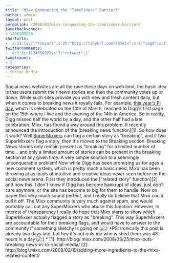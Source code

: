 ```yaml
---
title: 'Mixx Conquering the "Timeliness" Barrier!'
author: admin
layout: post
permalink: /2008/03/mixx-conquering-the-timeliness-barrier/
tweetbackscheck:
- 1236109289
shorturls:
- 'a:11:{s:7:"tinyurl";s:25:"http://tinyurl.com/767otv";s:4:"isgd";s:17:"http://is.gd/fiX3";s:5:"bitly";s:18:"http://bit.ly/mbxk";s:5:"snipr";s:22:"http://snipr.com/9sg8k";s:5:"snurl";s:22:"http://snurl.com/9sg8k";s:7:"snipurl";s:24:"http://snipurl.com/9sg8k";s:4:"trim";s:17:"http://tr.im/49lr";s:5:"adjix";s:207:"(10 Jan 2008 temporary restriction: API requires valid partnerID or partnerEmail key in request. Contact us if this affects you.) Invalid Adjix request. API documentation @ http://web.adjix.com/AdjixAPI.html";s:4:"advu";s:203:"(10 Jan 2008 temporary restriction: API requires valid partnerID or partnerEmail key in request. Contact us if this affects you.) Invalid Adjix request. API documentation @ http://web.ad.vu/AdjixAPI.html";s:4:"zima";s:19:"http://zi.ma/51c1aa";s:9:"permalink";s:69:"http://hehe2.net/social-media/mixx-conquering-the-timeliness-barrier/";}'
twittercomments:
- 'a:1:{i:1124556922;s:7:"retweet";}'
tweetcount:
- 1
categories:
- Social Media
---
```

Social news websites are all the rave these days on web land, the basic idea is that users submit their news stories and then the community votes up or down. While such sites provide you with new and fresh content daily, but when it comes to breaking news it royally fails. For example, [this year's Pi day](http://digg.com/general_sciences/Happy_Pi_Day_10), which is celebrated on the 14th of March, reached to Digg's first page on the 15th where I live and the evening of the 14th in America. So in reality, Digg missed half the world by a day, and the other half had a late celebration.
Mixx, has found a way around this problem. It recently announced the introduction of the \[breaking news function\]\[1\]. So how does it work? Well [SuperMixxers](http://blog/.mixx.com/2008/02/19/adding-more-ingredients-to-the-mixx-related-content/) can flag a certain story as "breaking", and if two SuperMixxers flag a story, then it's moved to the Breaking section. Breaking News stories only remain present as "breaking" for a limited number of time... and only a limited amount of stories can be present in the breaking section at any given time. A very simple solution to a seemingly unconquerable problem!
Now while Digg has been promising us for ages a new comment system, which is pretty much a basic need, Mixx has been throwing at as loads of intuitive and creative ideas never seen before on the social news arena. First they introduced the \["related story" function\]\[2\] and now this. I don't know if Digg has become bankrupt of ideas, just don't care anymore, or the site has become to big for them to handle.
Now on paper this very much sound perfect, and I really do believe that Mixx could pull it off. The Mixx community is very much against spam, and would probably call out any SuperMixxers who abuse this function. However, in interest of transparency I really do hope that Mixx starts to show which SuperMixxer actually flagged a story as "breaking". This way SuperMixxers are accountable for their breaking flags, and would have to answer to the community if something sketchy is going on ![:)](http://192.168.1.2/blog2/wp-includes/images/smilies/icon_smile.gif)
\*PS: Ironically this post is already two days late, but hey it's not only me who wished there was 48 hours in a day ![:)](http://192.168.1.2/blog2/wp-includes/images/smilies/icon_smile.gif) \*
\[1\]: http://blog/.mixx.com/2008/03/25/mixx-puts-breaking-news-in-to-social-media/
\[2\]: http://blog/.mixx.com/2008/02/19/adding-more-ingredients-to-the-mixx-related-content/